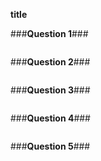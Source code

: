 **title**

###**Question 1**###

```

```

###**Question 2**###

```

```

###**Question 3**###

```

```

###**Question 4**###

```

```

###**Question 5**###

```

```
